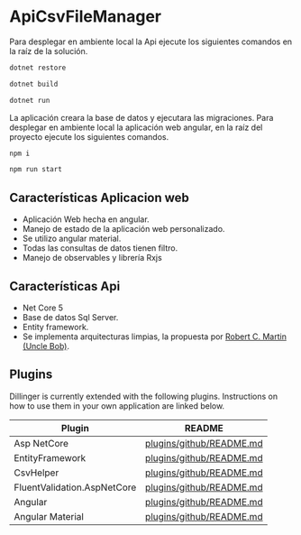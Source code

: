 # ApiCsvFileManager

Para desplegar en ambiente local la Api ejecute los siguientes comandos en la raíz de la solución.
```sh
dotnet restore
```
```sh
dotnet build
```
```sh
dotnet run
```
La aplicación creara la base de datos y ejecutara las migraciones.
Para desplegar en ambiente local la aplicación web angular, en la raíz del proyecto ejecute los siguientes comandos.
```sh
npm i
```
```sh
npm run start
```

## Características Aplicacion web
- Aplicación Web hecha en angular.
- Manejo de estado de la aplicación web personalizado.
- Se utilizo angular material.
- Todas las consultas de datos tienen filtro.
- Manejo de observables y librería Rxjs

## Características Api
- Net Core 5
- Base de datos Sql Server.
- Entity framework.
- Se implementa arquitecturas limpias, la propuesta por [Robert C. Martin (Uncle Bob)](https://blog.cleancoder.com/uncle-bob/2012/08/13/the-clean-architecture.html).


## Plugins

Dillinger is currently extended with the following plugins.
Instructions on how to use them in your own application are linked below.

| Plugin | README |
| ------ | ------ |
| Asp NetCore | [plugins/github/README.md][PlGa] |
| EntityFramework | [plugins/github/README.md][PlGd] |
| CsvHelper | [plugins/github/README.md][PlGh] |
| FluentValidation.AspNetCore | [plugins/github/README.md][PlDb] |
| Angular | [plugins/github/README.md][PlOd] |
| Angular Material | [plugins/github/README.md][PlMe] |


   [PlGa]: <https://github.com/dotnet/aspnetcore/blob/main/README.md>
   [PlGd]: <https://github.com/rajanadar/EntityFramework/blob/dev/README.md>
   [PlGh]: <https://github.com/JoshClose/CsvHelper#readme>
   [PlDb]: <https://github.com/FluentValidation/FluentValidation#readme>
   [PlOd]: <https://github.com/angular/angular/blob/main/README.md>
   [PlMe]: <https://github.com/angular/components#readme>
   
